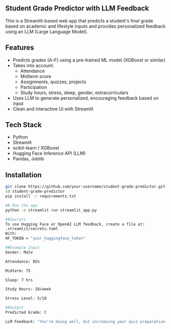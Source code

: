 ## Student Grade Predictor with LLM Feedback

This is a Streamlit-based web app that predicts a student's final grade based on academic and lifestyle inputs and provides personalized feedback using an LLM (Large Language Model).

## Features

- Predicts grades (A–F) using a pre-trained ML model (XGBoost or similar)
- Takes into account:
  - Attendance
  - Midterm score
  - Assignments, quizzes, projects
  - Participation
  - Study hours, stress, sleep, gender, extracurriculars
- Uses LLM to generate personalized, encouraging feedback based on input
- Clean and interactive UI with Streamlit


##  Tech Stack

- Python
- Streamlit
- scikit-learn / XGBoost
- Hugging Face Inference API (LLM)
- Pandas, Joblib

##  Installation

```bash
git clone https://github.com/your-username/student-grade-predictor.git
cd student-grade-predictor
pip install -r requirements.txt

## Run the app
python -m streamlit run streamlit_app.py

##Secrets
To use Hugging Face or OpenAI LLM feedback, create a file at:
.streamlit/secrets.toml
With:
HF_TOKEN = "your_huggingface_token"

##Example Input
Gender: Male

Attendance: 85%

Midterm: 75

Sleep: 7 hrs

Study Hours: 10/week

Stress Level: 5/10

##Output
Predicted Grade: C

LLM Feedback: "You're doing well, but increasing your quiz preparation slightly might boost your results. Keep it up!"